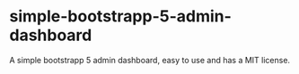 # simple-bootstrapp-5-admin-dashboard
A simple bootstrapp 5 admin dashboard, easy to use and has a MIT license.

